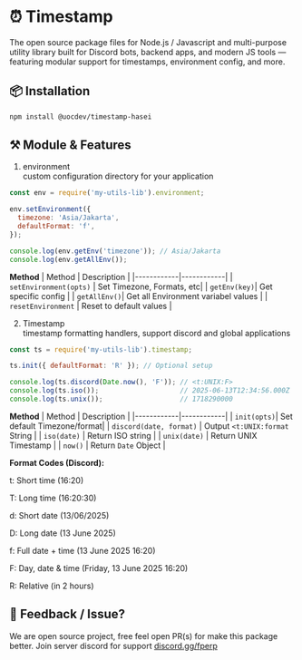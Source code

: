 #  ⏰ Timestamp
The open source package files for Node.js / Javascript and multi-purpose utility library built for Discord bots, backend apps, and modern JS tools — featuring modular support for timestamps, environment config, and more.

## 📦 Installation

```bash
npm install @uocdev/timestamp-hasei
```

## ⚒️ Module & Features 
1. environment<br>
custom configuration directory for your application
```js
const env = require('my-utils-lib').environment;

env.setEnvironment({
  timezone: 'Asia/Jakarta',
  defaultFormat: 'f',
});

console.log(env.getEnv('timezone')); // Asia/Jakarta
console.log(env.getAllEnv());
```
**Method**
| Method   | Description   |
|------------|------------|
| `setEnvironment(opts)` | Set Timezone, Formats, etc|
| `getEnv(key)`| Get specific config |
| `getAllEnv()`| Get all Environment variabel values |
| `resetEnvironment` | Reset to default values |

2. Timestamp<br>
timestamp formatting handlers, support discord and global applications
```js
const ts = require('my-utils-lib').timestamp;

ts.init({ defaultFormat: 'R' }); // Optional setup

console.log(ts.discord(Date.now(), 'F')); // <t:UNIX:F>
console.log(ts.iso());                    // 2025-06-13T12:34:56.000Z
console.log(ts.unix());                   // 1718290000
```
**Method**
| Method   | Description   |
|------------|------------|
| `init(opts)`| Set default Timezone/format|
| `discord(date, format)` | Output `<t:UNIX:format` String |
| `iso(date)` | Return ISO string |
| `unix(date)` | Return UNIX Timestamp |
| `now()` | Return `Date` Object |

**Format Codes (Discord):**

t: Short time (16:20)

T: Long time (16:20:30)

d: Short date (13/06/2025)

D: Long date (13 June 2025)

f: Full date + time (13 June 2025 16:20)

F: Day, date & time (Friday, 13 June 2025 16:20)

R: Relative (in 2 hours)

## 💬 Feedback / Issue?
We are open source project, free feel open PR(s) for make this package better.
Join server discord for support [discord.gg/fperp](https://discord.gg/wQmKyRm5rx)
